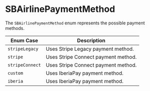 # SBAirlinePaymentMethod

The `SBAirlinePaymentMethod` enum represents the possible payment methods. 

| **Enum Case**   | **Description** |
|-|-|
| `stripeLegacy`| Uses Stripe Legacy payment method. |
| `stripe`| Uses Stripe Connect payment method. |
| `stripeConnect`| Uses Stripe Connect payment method. |
| `custom`| Uses IberiaPay payment method. |
| `iberia`| Uses IberiaPay payment method. |
